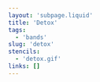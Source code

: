 ```yaml
---
layout: 'subpage.liquid'
title: 'Detox'
tags:
  - 'bands'
slug: 'detox'
stencils:
  - 'detox.gif'
links: []
---
```

